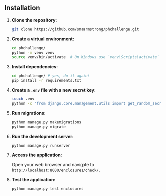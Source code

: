## Installation

1. **Clone the repository:**

    ```bash
    git clone https://github.com/smaarmstrong/phchallenge.git
    ```

2. **Create a virtual environment:**

    ```bash
    cd phchallenge/
    python -m venv venv
    source venv/bin/activate  # On Windows use `venv\Scripts\activate`
    ```

3. **Install dependencies:**

    ```bash
    cd phchallenge/ # yes, do it again!
    pip install -r requirements.txt
    ```

4. **Create a `.env` file with a new secret key:**

    ```bash
    touch .env
    python -c 'from django.core.management.utils import get_random_secret_key; print(f"SECRET_KEY={get_random_secret_key()}")' >> .env
    ```

5. **Run migrations:**

    ```bash
    python manage.py makemigrations
    python manage.py migrate
    ```

6. **Run the development server:**

    ```bash
    python manage.py runserver
    ```

7. **Access the application:**

    Open your web browser and navigate to `http://localhost:8000/enclosures/check/`.

8. **Test the application:**

   ```bash
   python manage.py test enclosures
   ```
